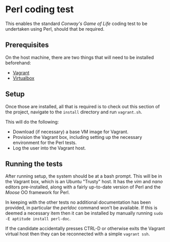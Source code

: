 # Perl coding test

This enables the standard *Conway's Game of Life* coding test to be undertaken using Perl, should that be required.

## Prerequisites

On the host machine, there are two things that will need to be installed beforehand:
* [Vagrant](https://www.vagrantup.com/downloads.html)
* [Virtualbox](https://www.virtualbox.org/wiki/Downloads)

## Setup

Once those are installed, all that is required is to check out this section of the project, navigate to the `install` directory and run `vagrant.sh`.

This will do the following:
* Download (if necessary) a base VM image for Vagrant.
* Provision the Vagrant box, including setting up the necessary environment for the Perl tests.
* Log the user into the Vagrant host.

## Running the tests

After running setup, the system should be at a bash prompt.  This will be in the Vagrant box, which is an Ubuntu "Trusty" host.  It has the *vim* and *nano* editors pre-installed, along with a fairly up-to-date version of Perl and the *Moose* OO framework for Perl.

In keeping with the other tests no additional documentation has been provided, in particular the *perldoc* command won't be available.  If this is deemed a necessary item then it can be installed by manually running `sudo -E aptitude install perl-doc`.

If the candidate accidentally presses CTRL-D or otherwise exits the Vagrant virtual host then they can be reconnected with a simple `vagrant ssh`.

